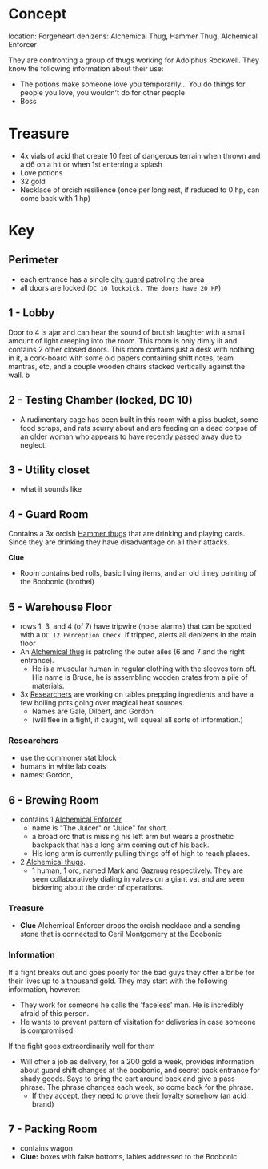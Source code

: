 # Concept
location: Forgeheart
denizens: Alchemical Thug, Hammer Thug, Alchemical Enforcer

They are confronting a group of thugs working for Adolphus Rockwell. They know the following information about their use:
- The potions make someone love you temporarily... You do things for people  you  love, you wouldn't do for other people
- Boss

# Treasure
- 4x vials of acid that create 10 feet of dangerous terrain when thrown and a d6 on a hit or when 1st enterring a splash
- Love potions
- 32 gold
- Necklace of orcish resilience (once per long rest, if reduced to 0 hp, can come back with 1 hp)

# Key

## Perimeter

- each entrance has a single [city guard](/Nightmare%20and%20the%20Nexus/StatBlocks/City_Guard.md) patroling the area
- all doors are locked (`DC 10 lockpick. The doors have 20 HP`)

## 1 - Lobby

Door to 4 is ajar and can hear the sound of brutish laughter with a small amount of light creeping into the room. This room is only dimly lit and contains 2 other closed doors. This room contains just a desk with nothing in it, a cork-board with some old papers containing shift notes, team mantras, etc, and a couple wooden chairs stacked vertically against the wall.
b
## 2 - Testing Chamber (locked, DC 10)

- A rudimentary cage has been built in this room with a piss bucket, some food scraps, and rats scurry about and are feeding on a dead corpse of an older woman who appears to have recently passed away due to neglect.

## 3 - Utility closet

- what it sounds like

## 4 - Guard Room

Contains a 3x orcish [Hammer thugs](/Nightmare%20and%20the%20Nexus/StatBlocks/Hammer_Thug.md) that are drinking and playing cards. Since they are drinking they have disadvantage on all their attacks.

**Clue**
- Room contains bed rolls, basic living items, and an old timey painting of the Boobonic (brothel)


## 5 - Warehouse Floor

- rows 1, 3, and 4 (of 7) have tripwire (noise alarms) that can be spotted with a `DC 12 Perception Check`. If tripped, alerts all denizens in the main floor
- An [Alchemical thug](/Nightmare%20and%20the%20Nexus/StatBlocks/Alchemical_Thug.md) is patroling the outer ailes (6 and 7 and the right entrance).
    - He is a muscular human in regular clothing with the sleeves torn off. His name is Bruce, he is assembling wooden crates from a pile of materials.
- 3x [Researchers](/Nightmare%20and%20the%20Nexus/StatBlocks/commoner.png) are working on tables prepping ingredients and have a few boiling pots going over magical heat sources.
    - Names are Gale, Dilbert, and Gordon
    - (will flee in a fight, if caught, will squeal all sorts of information.)

### Researchers
- use the commoner stat block
- humans in white lab coats
- names: Gordon, 

## 6 - Brewing Room

- contains 1 [Alchemical Enforcer](/Nightmare%20and%20the%20Nexus/StatBlocks/Alchemical_Enforcer.md)
    - name is "The Juicer" or "Juice" for short.
    - a broad orc that is missing his left arm but wears a prosthetic backpack that has a long arm coming out of his back.
    - His long arm is currently pulling things off of high to reach places.
- 2 [Alchemical thugs](/Nightmare%20and%20the%20Nexus/StatBlocks/Alchemical_Thug.md).
    - 1 human, 1 orc, named Mark and Gazmug respectively. They are seen collaboratively dialing in valves on a giant vat and are seen bickering about the order of operations.

### Treasure
- **Clue** Alchemical Enforcer drops the orcish necklace and a sending stone that is connected to Ceril Montgomery at the Boobonic

### Information

If a fight breaks out and goes poorly for the bad guys they offer a bribe for their lives up to a thousand gold. They may start with the following information, however:
- They work for someone he calls the 'faceless' man. He is incredibly afraid of this person.
- He wants to prevent pattern of visitation for deliveries in case someone is compromised.

If the fight goes extraordinarily well for them
- Will offer a job as delivery, for a 200 gold a week, provides information about guard shift changes at the boobonic, and secret back entrance for shady goods. Says to bring the cart around back and give a pass phrase. The phrase changes each week, so come back for the phrase.
    - If they accept, they need to prove their loyalty somehow (an acid brand)

## 7 - Packing Room

- contains wagon  
- **Clue:** boxes with false bottoms, lables addressed to the Boobonic.